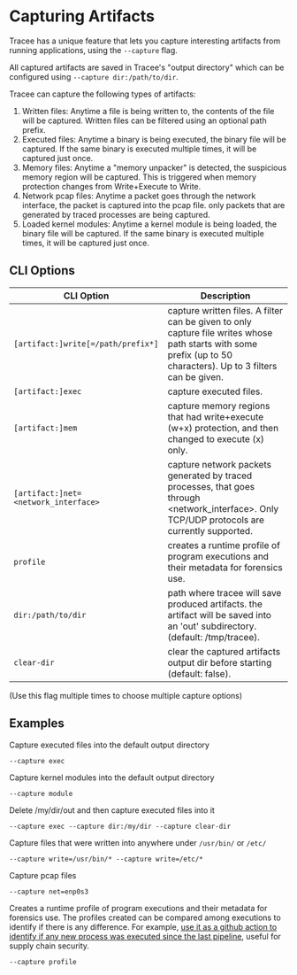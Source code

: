 # Capturing Artifacts

Tracee has a unique feature that lets you capture interesting artifacts from running applications, using the `--capture` flag.

All captured artifacts are saved in Tracee's "output directory" which can be configured using `--capture dir:/path/to/dir`.

Tracee can capture the following types of artifacts:

1. Written files: Anytime a file is being written to, the contents of the file will be captured. Written files can be filtered using an optional path prefix.
2. Executed files: Anytime a binary is being executed, the binary file will be captured. If the same binary is executed multiple times, it will be captured just once.
3. Memory files: Anytime a "memory unpacker" is detected, the suspicious memory region will be captured. This is triggered when memory protection changes from Write+Execute to Write.
4. Network pcap files: Anytime a packet goes through the network interface, the packet is captured into the pcap file. only packets that are generated by traced processes are being captured.
5. Loaded kernel modules: Anytime a kernel module is being loaded, the binary file will be captured. If the same binary is executed multiple times, it will be captured just once.

## CLI Options

CLI Option | Description
--- | ---
`[artifact:]write[=/path/prefix*]` | capture written files. A filter can be given to only capture file writes whose path starts with some prefix (up to 50 characters). Up to 3 filters can be given.
`[artifact:]exec` | capture executed files.
`[artifact:]mem` | capture memory regions that had write+execute (w+x) protection, and then changed to execute (x) only.
`[artifact:]net=<network_interface>` | capture network packets generated by traced processes, that goes through <network_interface>. Only TCP/UDP protocols are currently supported.
`profile` | creates a runtime profile of program executions and their metadata for forensics use.
`dir:/path/to/dir` | path where tracee will save produced artifacts. the artifact will be saved into an 'out' subdirectory. (default: /tmp/tracee).
`clear-dir` | clear the captured artifacts output dir before starting (default: false).

(Use this flag multiple times to choose multiple capture options)

## Examples

Capture executed files into the default output directory

```
--capture exec
```

Capture kernel modules into the default output directory

```
--capture module
```

Delete /my/dir/out and then capture executed files into it

```
--capture exec --capture dir:/my/dir --capture clear-dir
```

Capture files that were written into anywhere under `/usr/bin/` or `/etc/`

```
--capture write=/usr/bin/* --capture write=/etc/* 
```

Capture pcap files

```
--capture net=enp0s3
```

Creates a runtime profile of program executions and their metadata for forensics use. The profiles created can be compared among executions to identify if there is any difference. For example, [use it as a github action to identify if any new process was executed since the last pipeline](https://github.com/aquasecurity/tracee-action), useful for supply chain security.

```
--capture profile
```
